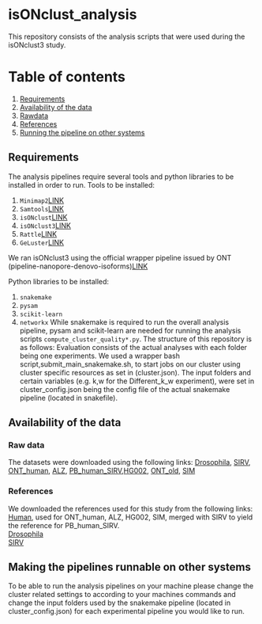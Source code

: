 # isONclust_analysis
This repository consists of the analysis scripts that were used during the isONclust3 study.
# Table of contents
1. [Requirements](#requirements)
2. [Availability of the data](#data_avail)
3. [Rawdata](#raw)
4. [References](#refs)
5. [Running the pipeline on other systems](#run)
   
## Requirements<a name="requirements"></a>

The analysis pipelines require several tools and python libraries to be installed in order to run.
Tools to be installed: 
1. `Minimap2`[LINK](https://github.com/lh3/minimap2)
2. `Samtools`[LINK](http://www.htslib.org/)
3. `isONclust`[LINK](https://github.com/ksahlin/isONclust)
4. `isONclust3`[LINK](https://github.com/aljpetri/isONclust3)
5. `Rattle`[LINK](https://github.com/comprna/RATTLE)
6. `GeLuster`[LINK](https://github.com/yutingsdu/GeLuster)

We ran isONclust3 using the official wrapper pipeline issued by ONT (pipeline-nanopore-denovo-isoforms)[LINK](https://github.com/nanoporetech/pipeline-nanopore-denovo-isoforms)

Python libraries to be installed:
1. `snakemake`
2. `pysam`
3. `scikit-learn`
4. `networkx`
 While snakemake is required to run the overall analysis pipeline, pysam and scikit-learn are needed for running the analysis scripts `compute_cluster_quality*.py`.
The structure of this repository is as follows: Evaluation consists of the actual analyses with each folder being one experiments. We used a wrapper bash script,submit_main_snakemake.sh,  to start jobs on our cluster using cluster specific resources as set in (cluster.json). The input folders and certain variables (e.g. k,w for the Different_k_w experiment), were set in cluster_config.json being the config file of the actual snakemake pipeline (located in snakefile).  

## Availability of the data<a name="data_avail"></a>

### Raw data<a name="raw"></a>

The datasets were downloaded using the following links:
[Drosophila](ftp://ftp.sra.ebi.ac.uk/vol1/fastq/ERR358/005/ERR3588905/ERR3588905_1.fastq.gz), [SIRV](ftp://ftp.sra.ebi.ac.uk/vol1/fastq/ERR358/003/ERR3588903/ERR3588903_1.fastq.gz), [ONT_human](https://www.ncbi.nlm.nih.gov/sra/DRX524696), [ALZ](https://downloads.pacbcloud.com/public/dataset/Alzheimer2019_IsoSeq/), [PB_human_SIRV](https://downloads.pacbcloud.com/public/dataset/UHRRisoseq2021/Intermediate-FullLengthReads/),[HG002](https://downloads.pacbcloud.com/public/dataset/Kinnex-full-length-RNA/DATA-Revio-HG002-1/2-FLNC/), [ONT_old](https://s3.amazonaws.com/nanopore-human-wgs/rna/fastq/Bham_Run1_20171115_1D.pass.dedup.fastq), [SIM](https://github.com/ksahlin/isONclust/blob/master/test/ccs.fastq.gz.part-ad)

### References<a name="refs"></a>

We downloaded the references used for this study from the following links:
[Human](https://github.com/marbl/CHM13), used for ONT_human, ALZ, HG002, SIM, merged with SIRV to yield the reference for PB_human_SIRV.<br />
[Drosophila](ftp://ftp.ensembl.org/pub/release-97/fasta/drosophila_melanogaster/dna/Drosophila_melanogaster.BDGP6.22.dna.toplevel.fa.gz)<br />
[SIRV](https://www.lexogen.com/wp-content/uploads/2018/08/SIRV_Set1_Lot00141_Sequences_170612a-ZIP.zip)

## Making the pipelines runnable on other systems<a name="run"></a>
To be able to run the analysis pipelines on your machine please change the cluster related settings to according to your machines commands and change the input folders used by the snakemake pipeline (located in cluster_config.json) for each experimental pipeline you would like to run.
